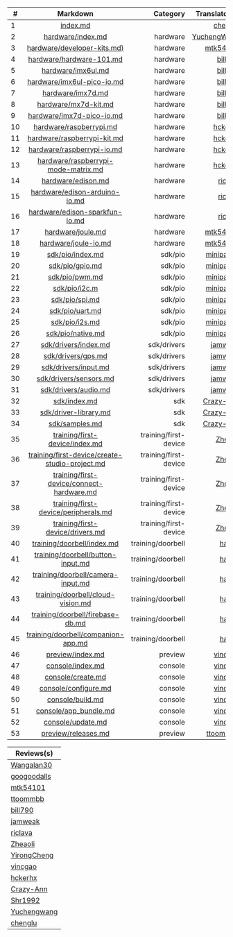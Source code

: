 | #  | Markdown     | Category   |  Translator(s)    |
| - | :-: | -: |  -: |
|1	|[index.md](https://github.com/gdsub/atdocs/blob/master/index.md)																|			| [chenglu](https://github.com/chenglu) | 
|2	|[hardware/index.md](https://github.com/gdsub/atdocs/blob/master/hardware/index.md)												| hardware	| [YuchengWang](https://github.com/YuchengWang) | 
|3	|[hardware/developer-kits.md)](https://github.com/gdsub/atdocs/blob/master/hardware/developer-kits.md)							| hardware	| [mtk54101](https://github.com/mtk54101)|  
|4	|[hardware/hardware-101.md](https://github.com/gdsub/atdocs/blob/master/hardware/hardware-101.md)								| hardware	| [bill790](https://github.com/bill790) | 			
|5	|[hardware/imx6ul.md](https://github.com/gdsub/atdocs/blob/master/hardware/imx6ul.md)											| hardware	| [bill790](https://github.com/bill790) |			
|6	|[hardware/imx6ul-pico-io.md](https://github.com/gdsub/atdocs/blob/master/hardware/imx6ul-pico-io.md)							| hardware	| [bill790](https://github.com/bill790) |			
|7	|[hardware/imx7d.md](https://github.com/gdsub/atdocs/blob/master/hardware/imx7d.md)												| hardware	| [bill790](https://github.com/bill790) |			
|8	|[hardware/mx7d-kit.md](https://github.com/gdsub/atdocs/blob/master/hardware/imx7d-kit.md)										| hardware	| [bill790](https://github.com/bill790) |			
|9	|[hardware/imx7d-pico-io.md](https://github.com/gdsub/atdocs/blob/master/hardware/imx7d-pico-io.md)								| hardware	| [bill790](https://github.com/bill790) |			
|10	|[hardware/raspberrypi.md](https://github.com/gdsub/atdocs/blob/master/hardware/raspberrypi.md)									| hardware	| [hckerhx](https://github.com/hckerhx) |			
|11	|[hardware/raspberrypi-kit.md](https://github.com/gdsub/atdocs/blob/master/hardware/raspberrypi-kit.md)							| hardware	| [hckerhx](https://github.com/hckerhx) |			
|12	|[hardware/raspberrypi-io.md](https://github.com/gdsub/atdocs/blob/master/hardware/raspberrypi-io.md)							| hardware	| [hckerhx](https://github.com/hckerhx) |			
|13	|[hardware/raspberrypi-mode-matrix.md](https://github.com/gdsub/atdocs/blob/master/hardware/raspberrypi-mode-matrix.md)			| hardware	| [hckerhx](https://github.com/hckerhx) |
|14	|[hardware/edison.md](https://github.com/gdsub/atdocs/blob/master/hardware/edison.md)											| hardware	| [riclava](https://github.com/riclava) |	
|15	|[hardware/edison-arduino-io.md](https://github.com/gdsub/atdocs/blob/master/hardware/edison-arduino-io.md)						| hardware	| [riclava](https://github.com/riclava) |	
|16	|[hardware/edison-sparkfun-io.md](https://github.com/gdsub/atdocs/blob/master/hardware/edison-sparkfun-io.md)					| hardware	| [riclava](https://github.com/riclava) |	
|17	|[hardware/joule.md](https://github.com/gdsub/atdocs/blob/master/hardware/joule.md)												| hardware	| [mtk54101](https://github.com/mtk54101)|	
|18	|[hardware/joule-io.md](https://github.com/gdsub/atdocs/blob/master/hardware/joule-io.md)										| hardware	| [mtk54101](https://github.com/mtk54101)|	
|19	|[sdk/pio/index.md](https://github.com/gdsub/atdocs/blob/master/sdk/pio/index.md)												| sdk/pio	| [minipanda](https://github.com/minipanda)|	
|20	|[sdk/pio/gpio.md](https://github.com/gdsub/atdocs/blob/master/sdk/pio/gpio.md)													| sdk/pio	| [minipanda](https://github.com/minipanda)|	
|21	|[sdk/pio/pwm.md](https://github.com/gdsub/atdocs/blob/master/sdk/pio/pwm.md)													| sdk/pio	| [minipanda](https://github.com/minipanda)|	
|22	|[sdk/pio/i2c.m](https://github.com/gdsub/atdocs/blob/master/sdk/pio/i2c.md)													| sdk/pio	| [minipanda](https://github.com/minipanda)|	
|23	|[sdk/pio/spi.md](https://github.com/gdsub/atdocs/blob/master/sdk/pio/spi.md)													| sdk/pio	| [minipanda](https://github.com/minipanda)|	
|24	|[sdk/pio/uart.md](https://github.com/gdsub/atdocs/blob/master/sdk/pio/uart.md)													| sdk/pio	| [minipanda](https://github.com/minipanda)|
|25	|[sdk/pio/i2s.md](https://github.com/gdsub/atdocs/blob/master/sdk/pio/i2s.md)													| sdk/pio	| [minipanda](https://github.com/minipanda)|
|26	|[sdk/pio/native.md](https://github.com/gdsub/atdocs/blob/master/sdk/pio/native.md)												| sdk/pio	| [minipanda](https://github.com/minipanda)|	
|27	|[sdk/drivers/index.md](https://github.com/gdsub/atdocs/blob/master/sdk/drivers/index.md)										|sdk/drivers| [jamweak](https://github.com/jamweak) |		
|28	|[sdk/drivers/gps.md](https://github.com/gdsub/atdocs/blob/master/sdk/drivers/gps.md)											|sdk/drivers| [jamweak](https://github.com/jamweak) |		
|29	|[sdk/drivers/input.md](https://github.com/gdsub/atdocs/blob/master/sdk/drivers/input.md)										|sdk/drivers| [jamweak](https://github.com/jamweak) |		
|30	|[sdk/drivers/sensors.md](https://github.com/gdsub/atdocs/blob/master/sdk/drivers/sensors.md)									|sdk/drivers| [jamweak](https://github.com/jamweak) |		
|31	|[sdk/drivers/audio.md](https://github.com/gdsub/atdocs/blob/master/sdk/drivers/audio.md)										|sdk/drivers| [jamweak](https://github.com/jamweak) |		
|32	|[sdk/index.md](https://github.com/gdsub/atdocs/blob/master/sdk/index.md)														|sdk		| [Crazy-Ann](https://github.com/Crazy-Ann) | 
|33	|[sdk/driver-library.md](https://github.com/gdsub/atdocs/blob/master/sdk/driver-library.md)										|sdk		| [Crazy-Ann](https://github.com/Crazy-Ann) |
|34	|[sdk/samples.md](https://github.com/gdsub/atdocs/blob/master/sdk/samples.md)													|sdk		| [Crazy-Ann](https://github.com/Crazy-Ann) | 
|35	|[training/first-device/index.md](https://github.com/gdsub/atdocs/blob/master/training/first-device/index.md)									|training/first-device 	| [Zheaoli](https://github.com/Zheaoli) |	
|36	|[training/first-device/create-studio-project.md](https://github.com/gdsub/atdocs/blob/master/training/first-device/create-studio-project.md)	|training/first-device 	| [Zheaoli](https://github.com/Zheaoli) |	
|37	|[training/first-device/connect-hardware.md](https://github.com/gdsub/atdocs/blob/master/training/first-device/connect-hardware.md)				|training/first-device 	| [Zheaoli](https://github.com/Zheaoli) |	
|38	|[training/first-device/peripherals.md](https://github.com/gdsub/atdocs/blob/master/training/first-device/peripherals.md)						|training/first-device 	| [Zheaoli](https://github.com/Zheaoli) |	
|39	|[training/first-device/drivers.md](https://github.com/gdsub/atdocs/blob/master/training/first-device/drivers.md)								|training/first-device  | [Zheaoli](https://github.com/Zheaoli) |	
|40	|[training/doorbell/index.md](https://github.com/gdsub/atdocs/blob/master/training/doorbell/index.md)											|training/doorbell		| [haoyh](https://github.com/haoyh) | 
|41	|[training/doorbell/button-input.md](https://github.com/gdsub/atdocs/blob/master/training/doorbell/button-input.md)								|training/doorbell		| [haoyh](https://github.com/haoyh) | 
|42	|[training/doorbell/camera-input.md](https://github.com/gdsub/atdocs/blob/master/training/doorbell/camera-input.md)								|training/doorbell		| [haoyh](https://github.com/haoyh) | 
|43	|[training/doorbell/cloud-vision.md](https://github.com/gdsub/atdocs/blob/master/training/doorbell/cloud-vision.md)								|training/doorbell		| [haoyh](https://github.com/haoyh) | 
|44	|[training/doorbell/firebase-db.md](https://github.com/gdsub/atdocs/blob/master/training/doorbell/firebase-db.md)								|training/doorbell		| [haoyh](https://github.com/haoyh) | 
|45	|[training/doorbell/companion-app.md](https://github.com/gdsub/atdocs/blob/master/training/doorbell/companion-app.md)							|training/doorbell		| [haoyh](https://github.com/haoyh) | 
|46	|[preview/index.md](https://github.com/gdsub/atdocs/blob/master/preview/index.md)																|preview				| [vincgao](https://github.com/vincgao)| 	
|47	|[console/index.md](https://github.com/gdsub/atdocs/blob/master/console/index.md)																|console				| [vincgao](https://github.com/vincgao)|	
|48	|[console/create.md](https://github.com/gdsub/atdocs/blob/master/console/create.md)																|console				| [vincgao](https://github.com/vincgao)|	
|49	|[console/configure.md](https://github.com/gdsub/atdocs/blob/master/console/configure.md)														|console				| [vincgao](https://github.com/vincgao)|	
|50	|[console/build.md](https://github.com/gdsub/atdocs/blob/master/console/build.md)																|console				| [vincgao](https://github.com/vincgao)|	
|51	|[console/app_bundle.md](https://github.com/gdsub/atdocs/blob/master/console/app_bundle.md)														|console				| [vincgao](https://github.com/vincgao)|	
|52	|[console/update.md](https://github.com/gdsub/atdocs/blob/master/console/update.md)																|console				| [vincgao](https://github.com/vincgao)|	
|53	|[preview/releases.md](https://github.com/gdsub/atdocs/blob/master/preview/releases.md)															|preview				| [ttoommbb](https://github.com/ttoommbb) |	

| Reviews(s) |
| - |
| [Wangalan30](https://github.com/Wangalan30) |
| [googoodalls](https://github.com/googoodalls) |
| [mtk54101](https://github.com/mtk54101) |
| [ttoommbb](https://github.com/ttoommbb) |
| [bill790](https://github.com/bill790) |
| [jamweak](https://github.com/jamweak) |
| [riclava](https://github.com/riclava) |
| [Zheaoli](https://github.com/Zheaoli) |
| [YirongCheng](https://github.com/YirongCheng) |
| [vincgao](https://github.com/vincgao) |
| [hckerhx](https://github.com/hckerhx) |
| [Crazy-Ann](https://github.com/Crazy-Ann) |
| [Shr1992](https://github.com/Shr1992) |
| [Yuchengwang](https://github.com/Yuchengwang) |
| [chenglu](https://github.com/chenglu) |
